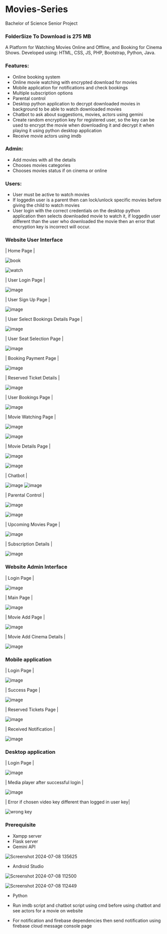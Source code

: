 # Movies-Series
Bachelor of Science Senior Project

### FolderSize To Download is 275 MB

A Platform for Watching Movies Online and Offline, and Booking for Cinema Shows.
Developed using: HTML, CSS, JS, PHP, Bootstrap, Python, Java.

### Features:

- Online booking system
- Online movie watching with encrypted download for movies
- Mobile application for notifications and check bookings
- Multiple subscription options
- Parental control
- Desktop python application to decrypt downloaded movies in background to be able to watch downloaded movies
- Chatbot to ask about suggestions, movies, actors using gemini
- Create random encryption key for registered user, so the key can be used to encrypt the movie when downloading it and decrypt it when playing it using python desktop application
- Receive movie actors using imdb


### Admin:

- Add movies with all the details
- Chooses movies categories
- Chooses movies status if on cinema or online

### Users:

- User must be active to watch movies
- If loggedin user is a parent then can lock/unlock specific movies before giving the child to watch movies
- User login with the correct credentials on the desktop python application then selects downloaded movie to watch it, if loggedin user different than the user who downloaded the movie then an error that encryption key is incorrect will occur.



### Website User Interface

| Home Page |

![book](https://github.com/Fadel-Rammal/Movies-Series/assets/174458185/1e79a2f9-c270-44e0-bc37-41538165b43a)

![watch](https://github.com/Fadel-Rammal/Movies-Series/assets/174458185/f22a1a77-32ec-4261-8539-1eeaf98109ee)

|  User Login Page |

![image](https://github.com/Fadel-Rammal/Movies-Series/assets/174458185/9c56bb4c-f78f-46a7-be92-a2128bc2cc7a)

| User Sign Up Page |

![image](https://github.com/Fadel-Rammal/Movies-Series/assets/174458185/908aa302-a072-4c0a-8a72-e1974b645f5d)

| User Select Bookings Details Page |

![image](https://github.com/Fadel-Rammal/Movies-Series/assets/174458185/8dec1ba7-9dc7-4075-b7ec-792770011d65)

| User Seat Selection Page |

![image](https://github.com/Fadel-Rammal/Movies-Series/assets/174458185/112699f7-8f17-4072-bf10-bc5f89057da2)

| Booking Payment Page |

![image](https://github.com/Fadel-Rammal/Movies-Series/assets/174458185/3e6677cf-e55a-4c30-90cb-93e745b19257)

| Reserved Ticket Details |

![image](https://github.com/Fadel-Rammal/Movies-Series/assets/174458185/97f6b1a0-ed39-4fd0-a251-c592dffa1b03)

| User Bookings Page |

![image](https://github.com/Fadel-Rammal/Movies-Series/assets/174458185/c62cbe44-5a77-4127-8d89-cc460171ec2c)

| Movie Watching Page |

![image](https://github.com/Fadel-Rammal/Movies-Series/assets/174458185/4390384e-2efb-4bbb-a7c0-717cc3cb24fd)

![image](https://github.com/Fadel-Rammal/Movies-Series/assets/174458185/af98d05c-1e50-42a6-ae83-69c8c467d6c3)

| Movie Details Page |

![image](https://github.com/Fadel-Rammal/Movies-Series/assets/174458185/3d25d6ca-87ab-40c1-bef2-48437e9aa291)

![image](https://github.com/Fadel-Rammal/Movies-Series/assets/174458185/1d9492db-cafb-4a91-9709-47c402752e7c)

| Chatbot |

![image](https://github.com/Fadel-Rammal/Movies-Series/assets/174458185/0a11fe54-b563-42a5-b3bd-ee5135b5dad1) ![image](https://github.com/Fadel-Rammal/Movies-Series/assets/174458185/3ac9d2a0-e181-4ab4-9baa-58f69c1fe356)

| Parental Control |

![image](https://github.com/Fadel-Rammal/Movies-Series/assets/174458185/f9b1cc48-783f-4771-ad02-c4b9008d013c)

![image](https://github.com/Fadel-Rammal/Movies-Series/assets/174458185/3ffb568f-2d92-4b86-8dc7-530dbfcb5a87)

| Upcoming Movies Page |

![image](https://github.com/Fadel-Rammal/Movies-Series/assets/174458185/5813416e-a412-403f-851f-2768476942a7)

| Subscription Details |

![image](https://github.com/Fadel-Rammal/Movies-Series/assets/174458185/03721efb-cfef-4ac1-93be-4ca75e886ac8)


### Website Admin Interface

| Login Page |

![image](https://github.com/Fadel-Rammal/Movies-Series/assets/174458185/e69718c0-fd09-4512-a43c-96091fd458ea)

| Main Page |

![image](https://github.com/Fadel-Rammal/Movies-Series/assets/174458185/ec8db3ea-52e0-4fab-ae94-9be4249711d3)

| Movie Add Page |

![image](https://github.com/Fadel-Rammal/Movies-Series/assets/174458185/c7c7d59c-12ca-4347-a73a-349c62bc097a)

| Movie Add Cinema Details |

![image](https://github.com/Fadel-Rammal/Movies-Series/assets/174458185/eea0d717-4fb4-456b-90c6-5b7746915d6e)

### Mobile application

| Login Page |                                                                                                

![image](https://github.com/Fadel-Rammal/Movies-Series/assets/174458185/2e2ac13d-7e42-4cb3-8f06-333c2d9323c1) 

| Success Page |

![image](https://github.com/Fadel-Rammal/Movies-Series/assets/174458185/afc307fe-9a87-483b-b30e-2767c75847ee)

| Reserved Tickets Page |                                                                                      

![image](https://github.com/Fadel-Rammal/Movies-Series/assets/174458185/2e4952fb-79c7-422d-bfa3-2dce731dc4d7)

| Received Notification |

![image](https://github.com/Fadel-Rammal/Movies-Series/assets/174458185/e7b23b2b-a647-44f6-873f-a4de9ad583e1)


### Desktop application

| Login Page |

![image](https://github.com/Fadel-Rammal/Movies-Series/assets/174458185/f4e195b1-3432-4f7f-b9b8-e174eaddd638)

| Media player after successful login |

![image](https://github.com/Fadel-Rammal/Movies-Series/assets/174458185/66ca5278-5e04-4260-b2ac-590318285705)

| Error if chosen video key different than logged in user key|

![wrong key](https://github.com/Fadel-Rammal/Movies-Series/assets/174458185/3b423e37-c95a-4d10-bc09-6a8bf8fc1c67)



### Prerequisite

- Xampp server
- Flask server
- Gemini API

![Screenshot 2024-07-08 135625](https://github.com/Fadel-Rammal/Movies-Series/assets/174458185/5811c3d8-d3da-44fe-aa4f-9470deea5ec3)

  
- Android Studio

![Screenshot 2024-07-08 112500](https://github.com/Fadel-Rammal/Movies-Series/assets/174458185/51278f56-f161-4d1a-a5a6-1d0475a52f03)

![Screenshot 2024-07-08 112449](https://github.com/Fadel-Rammal/Movies-Series/assets/174458185/e0626908-2fb2-4bd9-a4a0-1f29106c0098)

- Python

- Run imdb script and chatbot script using cmd before using chatbot and see actors for a movie on website

- For notification and firebase dependencies then send notification using firebase cloud message console page











